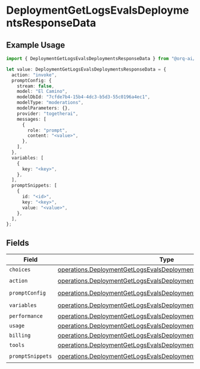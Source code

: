 # DeploymentGetLogsEvalsDeploymentsResponseData

## Example Usage

```typescript
import { DeploymentGetLogsEvalsDeploymentsResponseData } from "@orq-ai/node/models/operations";

let value: DeploymentGetLogsEvalsDeploymentsResponseData = {
  action: "invoke",
  promptConfig: {
    stream: false,
    model: "El Camino",
    modelDbId: "7cfde7b4-15b4-4dc3-b5d3-55c0196a4ec1",
    modelType: "moderations",
    modelParameters: {},
    provider: "togetherai",
    messages: [
      {
        role: "prompt",
        content: "<value>",
      },
    ],
  },
  variables: [
    {
      key: "<key>",
    },
  ],
  promptSnippets: [
    {
      id: "<id>",
      key: "<key>",
      value: "<value>",
    },
  ],
};
```

## Fields

| Field                                                                                                                                                      | Type                                                                                                                                                       | Required                                                                                                                                                   | Description                                                                                                                                                |
| ---------------------------------------------------------------------------------------------------------------------------------------------------------- | ---------------------------------------------------------------------------------------------------------------------------------------------------------- | ---------------------------------------------------------------------------------------------------------------------------------------------------------- | ---------------------------------------------------------------------------------------------------------------------------------------------------------- |
| `choices`                                                                                                                                                  | [operations.DeploymentGetLogsEvalsDeploymentsResponseChoices](../../models/operations/deploymentgetlogsevalsdeploymentsresponsechoices.md)[]               | :heavy_minus_sign:                                                                                                                                         | N/A                                                                                                                                                        |
| `action`                                                                                                                                                   | [operations.DeploymentGetLogsEvalsDeploymentsResponseAction](../../models/operations/deploymentgetlogsevalsdeploymentsresponseaction.md)                   | :heavy_check_mark:                                                                                                                                         | N/A                                                                                                                                                        |
| `promptConfig`                                                                                                                                             | [operations.DeploymentGetLogsEvalsDeploymentsResponsePromptConfig](../../models/operations/deploymentgetlogsevalsdeploymentsresponsepromptconfig.md)       | :heavy_check_mark:                                                                                                                                         | N/A                                                                                                                                                        |
| `variables`                                                                                                                                                | [operations.DeploymentGetLogsEvalsDeploymentsResponseVariables](../../models/operations/deploymentgetlogsevalsdeploymentsresponsevariables.md)[]           | :heavy_check_mark:                                                                                                                                         | N/A                                                                                                                                                        |
| `performance`                                                                                                                                              | [operations.DeploymentGetLogsEvalsDeploymentsResponsePerformance](../../models/operations/deploymentgetlogsevalsdeploymentsresponseperformance.md)         | :heavy_minus_sign:                                                                                                                                         | N/A                                                                                                                                                        |
| `usage`                                                                                                                                                    | [operations.DeploymentGetLogsEvalsDeploymentsResponseUsage](../../models/operations/deploymentgetlogsevalsdeploymentsresponseusage.md)                     | :heavy_minus_sign:                                                                                                                                         | N/A                                                                                                                                                        |
| `billing`                                                                                                                                                  | [operations.DeploymentGetLogsEvalsDeploymentsResponseBilling](../../models/operations/deploymentgetlogsevalsdeploymentsresponsebilling.md)                 | :heavy_minus_sign:                                                                                                                                         | N/A                                                                                                                                                        |
| `tools`                                                                                                                                                    | [operations.DeploymentGetLogsEvalsDeploymentsResponseTools](../../models/operations/deploymentgetlogsevalsdeploymentsresponsetools.md)[]                   | :heavy_minus_sign:                                                                                                                                         | N/A                                                                                                                                                        |
| `promptSnippets`                                                                                                                                           | [operations.DeploymentGetLogsEvalsDeploymentsResponsePromptSnippets](../../models/operations/deploymentgetlogsevalsdeploymentsresponsepromptsnippets.md)[] | :heavy_check_mark:                                                                                                                                         | N/A                                                                                                                                                        |